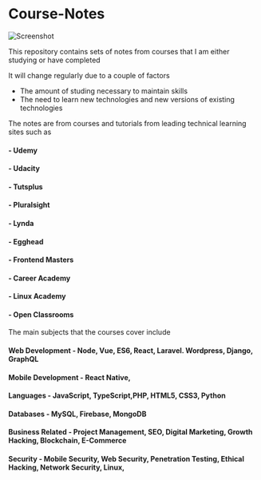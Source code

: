 # Course-Notes
![Screenshot](https://i.imgur.com/YCLAYAv.jpg)

This repository contains sets of notes from courses that I am either studying or have completed

It will change regularly due to a couple of factors
  - The amount of studing necessary to maintain skills
  - The need to learn new technologies and new versions of existing technologies
  
The notes are from courses and tutorials from leading technical learning sites such as

  #### - Udemy
  #### - Udacity
  #### - Tutsplus
  #### - Pluralsight
  #### - Lynda
  #### - Egghead
  #### - Frontend Masters
  #### - Career Academy
  #### - Linux Academy
  #### - Open Classrooms
  

  
The main subjects that the courses cover include

####  Web Development - Node, Vue, ES6, React, Laravel. Wordpress, Django, GraphQL

####  Mobile Development - React Native,

####  Languages - JavaScript, TypeScript,PHP, HTML5, CSS3, Python

####  Databases - MySQL, Firebase, MongoDB

####  Business Related - Project Management, SEO, Digital Marketing, Growth Hacking, Blockchain, E-Commerce

####  Security - Mobile Security, Web Security, Penetration Testing, Ethical Hacking, Network Security, Linux,

